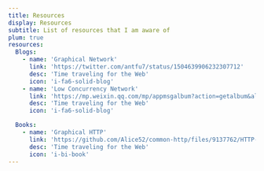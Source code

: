 ```yaml
---
title: Resources
display: Resources
subtitle: List of resources that I am aware of
plum: true
resources:
  Blogs:
    - name: 'Graphical Network'
      link: 'https://twitter.com/antfu7/status/1504639906232307712'
      desc: 'Time traveling for the Web'
      icon: 'i-fa6-solid-blog'
    - name: 'Low Concurrency Network'
      link: 'https://mp.weixin.qq.com/mp/appmsgalbum?action=getalbum&album_id=1703494881072955395'
      desc: 'Time traveling for the Web'
      icon: 'i-fa6-solid-blog'

  Books:
    - name: 'Graphical HTTP'
      link: 'https://github.com/Alice52/common-http/files/9137762/HTTP-.pdf'
      desc: 'Time traveling for the Web'
      icon: 'i-bi-book'
---
```


<ListResources :resources="frontmatter.resources" />
